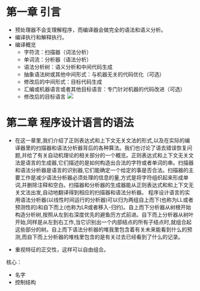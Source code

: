 # 第一章 引言
- 预处理器不会支理解程序，而编译器会做完全的语法和语义分析。
- 编译执行和解释执行。
- 编译概览
	- 字符流：扫描器（词法分析）
	- 单词流：分析器（语法分析）
	- 语法分析树：语义分析和中间代码生成
	- 抽象语法树或其他中间形式：与机器无关的代码优化（可选）
	- 修改后的中间形式：目标代码生成
	- 汇编或机器语言或者其他目标语言：专门针对机器的代码改进（可选）
	- 修改后的目标语言
![](note/files/WechatIMG705.png)
# 第二章 程序设计语言的语法

- 在这一章里,我们介绍了正则表达式和上下文无关文法的形式,以及在实际的编译器里的扫描器和语法分析器背后的各种算法。我们也讨论了语去错误恢复问题,并给了有关自动机理论的相关部分的一个概览。正则表达式和上下文无关文法是语言的生成器,它们描述的是如何构造出合法的字符或者单词的串。扫描器和语法分析器是语言的识别器,它们能确定一个给定的事是否合法。扫描器的主要工作是减少语法分析器必须处理的信息的量,方式是将字符组织起来形成单词,并删除注释和空白。扫描器和分析器的生成器能从正则表达式和和上下文无关文法出发,自动地翻译得到相应的扫描器和语法分析器。
  程序设计语言的实用语法分析器(以线性时间运行的分析器)可以归为两组自上而下(也称为LL或者预测性的)和自下而上(也称为LR或者移入-归约)。自上而下分析器从树根开始构造分析树,按照从左到右深度优先的避鱼历方式前进。自下而上分析器从树叶开始,同样是从左到右工作,当它识别出一个内部结点的所有子结点时,就组合起这些部分的树。自上而下语法分析器的堆我里包含着有关未来能看到什么的预测,而自下而上分析器的堆栈里包含的是有关过去已经看到了什么的记录。


- 重视特征的正交性，这样可以自由组合。


核心：
- 名字
- 控制结构